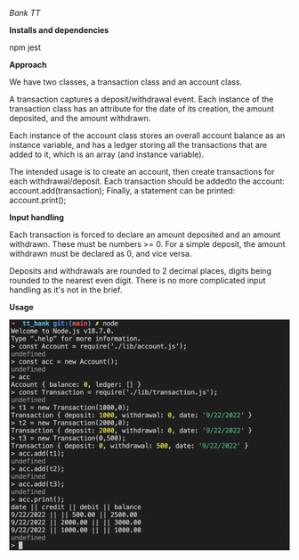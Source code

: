 *Bank TT*


**Installs and dependencies**

npm
jest


**Approach**

We have two classes, a transaction class and an account class. 

A transaction captures a deposit/withdrawal event. Each instance of the transaction class has an attribute for the date of its creation, the amount deposited, and the amount withdrawn.

Each instance of the account class stores an overall account balance as an instance variable, and has a ledger storing all the transactions that are added to it, which is an array (and instance variable). 

The intended usage is to create an account, then create transactions for each withdrawal/deposit. Each transaction should be addedto the account:
  account.add(transaction);
Finally, a statement can be printed: 
  account.print();


**Input handling**

Each transaction is forced to declare an amount deposited and an amount withdrawn. These must be numbers >= 0. For a simple deposit, the amount withdrawn must be declared as 0, and vice versa. 

Deposits and withdrawals are rounded to 2 decimal places, digits being rounded to the nearest even digit. There is no more complicated input handling as it's not in the brief. 


**Usage**

![ScreenShot](./bank_app_screenshot.png)


